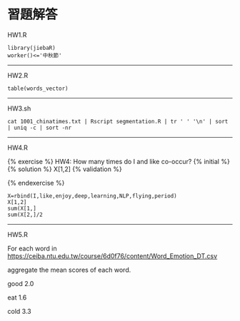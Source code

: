 # 習題解答

HW1.R
```{r}
library(jiebaR)
worker()<='中秋節'
```
---
HW2.R
```{r}
table(words_vector)
```
---
HW3.sh
```{bash}
cat 1001_chinatimes.txt | Rscript segmentation.R | tr ' ' '\n' | sort | uniq -c | sort -nr
```
---
HW4.R

{% exercise %}
HW4: How many times do I and like co-occur?
{% initial %}
{% solution %}
X[1,2]
{% validation %}

{% endexercise %}


```{r}
X=rbind(I,like,enjoy,deep,learning,NLP,flying,period)
X[1,2]
sum(X[1,]
sum(X[2,]/2
```
---
HW5.R

For each word in https://ceiba.ntu.edu.tw/course/6d0f76/content/Word_Emotion_DT.csv

aggregate the mean scores of each word.


good	2.0

eat		1.6

cold	3.3
